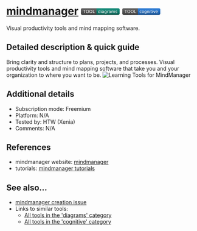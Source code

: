 # [mindmanager](https://www.mindmanager.com/en/)  [<img src="images/diagrams.png" align="bottom">](https://github.com/e-CLOSE/Toolbox/issues?q=label%3A01_TOOL+label%3Adiagrams) [<img src="images/cognitive.png" align="bottom">](https://github.com/e-CLOSE/Toolbox/issues?q=label%3A01_TOOL+label%3Acognitive)

Visual productivity tools and mind mapping software.


## Detailed description & quick guide

Bring clarity and structure to plans, projects, and processes.
Visual productivity tools and mind mapping software that take you and your organization to where you want to be.
![Learning Tools for MindManager](https://user-images.githubusercontent.com/96419022/156324527-0ab656ba-9b69-424e-9bee-ae880e3f0c87.png)



## Additional details

- Subscription mode: Freemium
- Platform: N/A
- Tested by: HTW (Xenia)
- Comments: N/A


## References

- mindmanager website: [mindmanager](https://www.mindmanager.com/en/)
- tutorials: [mindmanager tutorials](https://www.youtube.com/c/MindManager/videos)


## See also...

- [mindmanager creation issue](https://github.com/e-CLOSE/Toolbox/issues/173)
- Links to similar tools:
  - [All tools in the 'diagrams' category](https://github.com/e-CLOSE/Toolbox/issues?q=label%3A01_TOOL+label%3Adiagrams)
  - [All tools in the 'cognitive' category](https://github.com/e-CLOSE/Toolbox/issues?q=label%3A01_TOOL+label%3Acognitive)
